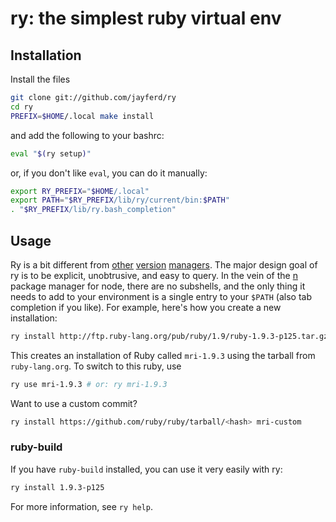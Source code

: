 # ry: the simplest ruby virtual env

## Installation

Install the files

``` bash
git clone git://github.com/jayferd/ry
cd ry
PREFIX=$HOME/.local make install
```

and add the following to your bashrc:

``` bash
eval "$(ry setup)"
```

or, if you don't like `eval`, you can do it manually:

``` bash
export RY_PREFIX="$HOME/.local"
export PATH="$RY_PREFIX/lib/ry/current/bin:$PATH"
. "$RY_PREFIX/lib/ry.bash_completion"
```

## Usage

Ry is a bit different from [other][rvm] [version][rbenv] [managers][nvm].  The major design goal of ry is to be explicit, unobtrusive, and easy to query.  In the vein of the [n][] package manager for node, there are no subshells, and the only thing it needs to add to your environment is a single entry to your `$PATH` (also tab completion if you like).  For example, here's how you create a new installation:

[rvm]: http://rvm.beginrescueend.com/
[nvm]: https://github.com/creationix/nvm
[rbenv]: https://github.com/sstephenson/rbenv
[n]: https://github.com/visionmedia/n

``` bash
ry install http://ftp.ruby-lang.org/pub/ruby/1.9/ruby-1.9.3-p125.tar.gz mri-1.9.3
```

This creates an installation of Ruby called `mri-1.9.3` using the tarball from `ruby-lang.org`.  To switch to this ruby, use

``` bash
ry use mri-1.9.3 # or: ry mri-1.9.3
```

Want to use a custom commit?

``` bash
ry install https://github.com/ruby/ruby/tarball/<hash> mri-custom
```

### ruby-build
If you have `ruby-build` installed, you can use it very easily with ry:

``` bash
ry install 1.9.3-p125
```

For more information, see `ry help`.
